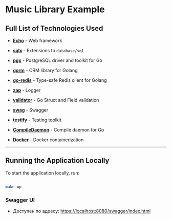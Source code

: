 # Music Library Example

## Full List of Technologies Used

- **[Echo](https://echo.labstack.com/)** - Web framework

- **[sqlx](https://github.com/jmoiron/sqlx)** - Extensions to `database/sql`

- **[pgx](https://github.com/jackc/pgx)** - PostgreSQL driver and toolkit for Go

- **[gorm](https://gorm.io/)** - ORM library for Golang

- **[go-redis](https://github.com/redis/go-redis)** - Type-safe Redis client for Golang

- **[zap](https://github.com/uber-go/zap)** - Logger

- **[validator](https://github.com/go-playground/validator)** - Go Struct and Field validation

- **[swag](https://github.com/swaggo/swag)** - Swagger

- **[testify](https://github.com/stretchr/testify)** - Testing toolkit

- **[CompileDaemon](https://github.com/githubnemo/CompileDaemon)** - Compile daemon for Go

- **[Docker](https://www.docker.com/)** - Docker containerization

---

## Running the Application Locally

To start the application locally, run:

```bash

make up

```

### Swagger UI

- Доступен по адресу: [https://localhost:8080/swagger/index.html](https://localhost:8080/swagger/index.html)
